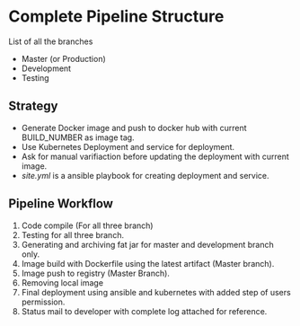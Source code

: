 # Complete Pipeline Structure
List of all the branches
  - Master (or Production)
  - Development
  - Testing
## Strategy
- Generate Docker image and push to docker hub with current BUILD_NUMBER as image tag.
- Use Kubernetes Deployment and service for deployment.
- Ask for manual varifiaction before updating the deployment with current image. 
- *site.yml* is a ansible playbook for creating deployment and service.
## Pipeline Workflow
  1. Code compile (For all three branch)
  2. Testing for all three branch.
  3. Generating and archiving fat jar for master and development branch only.
  4. Image build with Dockerfile using the latest artifact (Master branch).
  5. Image push to registry (Master Branch).
  6. Removing local image
  7. Final deployment using ansible and kubernetes with added step of users permission.
  8. Status mail to developer with complete log attached for reference.


